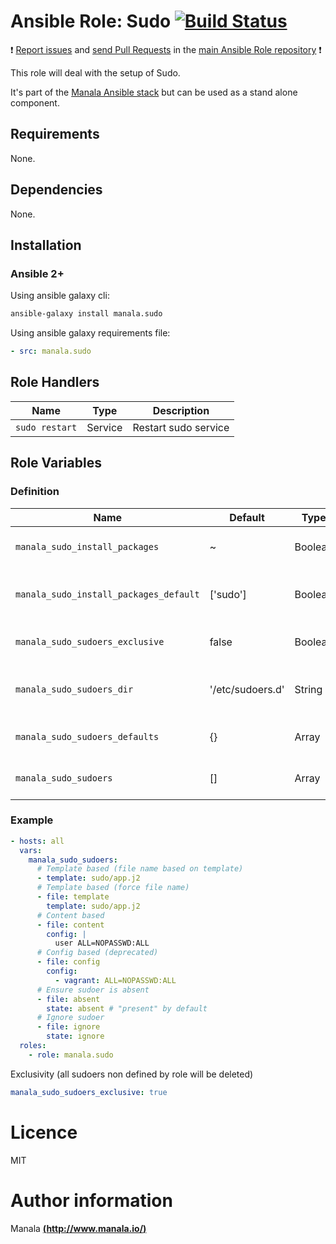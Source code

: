# Ansible Role: Sudo [![Build Status](https://travis-ci.org/manala/ansible-role-sudo.svg?branch=master)](https://travis-ci.org/manala/ansible-role-sudo)

:exclamation: [Report issues](https://github.com/manala/ansible-roles/issues) and [send Pull Requests](https://github.com/manala/ansible-roles/pulls) in the [main Ansible Role repository](https://github.com/manala/ansible-roles) :exclamation:

This role will deal with the setup of Sudo.

It's part of the [Manala Ansible stack](http://www.manala.io) but can be used as a stand alone component.

## Requirements

None.

## Dependencies

None.

## Installation

### Ansible 2+

Using ansible galaxy cli:

```bash
ansible-galaxy install manala.sudo
```

Using ansible galaxy requirements file:

```yaml
- src: manala.sudo
```

## Role Handlers

| Name           | Type    | Description          |
| -------------- | ------- | -------------------- |
| `sudo restart` | Service | Restart sudo service |

## Role Variables

### Definition

| Name                                   | Default          | Type    | Description                            |
| -------------------------------------- | ---------------- | ------- | -------------------------------------- |
| `manala_sudo_install_packages`         | ~                | Boolean | Dependency packages to install         |
| `manala_sudo_install_packages_default` | ['sudo']         | Boolean | Default dependency packages to install |
| `manala_sudo_sudoers_exclusive`        | false            | Boolean | Sudoers files exclusivity              |
| `manala_sudo_sudoers_dir`              | '/etc/sudoers.d' | String  | Sudoers files directory path           |
| `manala_sudo_sudoers_defaults`         | {}               | Array   | Sudoers files defaults                 |
| `manala_sudo_sudoers`                  | []               | Array   | Sudoers files directives               |

### Example

```yaml
- hosts: all
  vars:
    manala_sudo_sudoers:
      # Template based (file name based on template)
      - template: sudo/app.j2
      # Template based (force file name)
      - file: template
        template: sudo/app.j2
      # Content based
      - file: content
        config: |
          user ALL=NOPASSWD:ALL
      # Config based (deprecated)
      - file: config
        config:
          - vagrant: ALL=NOPASSWD:ALL
      # Ensure sudoer is absent
      - file: absent
        state: absent # "present" by default
      # Ignore sudoer
      - file: ignore
        state: ignore
  roles:
    - role: manala.sudo

```

Exclusivity (all sudoers non defined by role will be deleted)

```yaml
manala_sudo_sudoers_exclusive: true
```

# Licence

MIT

# Author information

Manala [**(http://www.manala.io/)**](http://www.manala.io)
